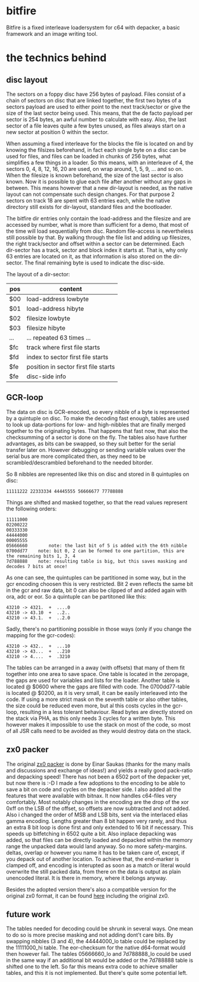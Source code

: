 # bitfire

Bitfire is a fixed interleave loadersystem for c64 with depacker, a basic framework and an image writing tool.

# the technics behind

## disc layout

The sectors on a foppy disc have 256 bytes of payload. Files consist of a chain of sectors on disc that are linked together, the first two bytes of a sectors payload are used to either point to the next track/sector or give the size of the last sector being used.
This means, that the de facto payload per sector is 254 bytes, an awful number to calculate with easy. Also, the last sector of a file leaves quite a few bytes unused, as files always start on a new sector at position 0 within the sector.

When assuming a fixed interleave for the blocks the file is located on and by knowing the filsizes beforehand, in fact each single byte on a disc can be used for files, and files can be loaded in chunks of 256 bytes, what simplifies a few things in a loader.
So this means, with an interleave of 4, the sectors 0, 4, 8, 12, 16, 20 are used, on wrap around, 1, 5, 9, ... and so on. When the filesize is known beforehand, the size of the last sector is also known.
Now it is possible to glue each file after another without any gaps in between. This means however that a new dir-layout is needed, as the native layout can not compensate such design changes. For that purpose 2 sectors on track 18 are spent with 63 entries each, while the native directory still exists for dir-layout, standard files and the bootloader.

The bitfire dir entries only contain the load-address and the filesize and are accessed by number, what is more than sufficient for a demo, that most of the time will load sequentially from disc. Random file-access is nevertheless still possible by that.
By walking through the file list and adding up filesizes, the right track/sector and offset within a sector can be determined. Each dir-sector has a track, sector and block index it starts at. That is, why only 63 entries are located on it, as that information is also stored on the dir-sector. The final remaining byte is used to indicate the disc-side.

The layout of a dir-sector:

pos | content
--- | -------
$00 | load-address lowbyte
$01 | load-address hibyte
$02 | filesize lowbyte
$03 | filesize hibyte
... | ... repeated 63 times ...
$fc | track where first file starts
$fd | index to sector first file starts
$fe | position in sector first file starts
$fe | disc-side info

## GCR-loop

The data on disc is GCR-enocded, so every nibble of a byte is represented by a quintuple on disc. To make the decoding fast enough, tables are used to look up data-portions for low- and high-nibbles that are finally merged together to the originating bytes. That happens that fast now, that also the checksumming of a sector is done on the fly. The tables also have further advantages, as bits can be swapped, so they suit better for the serial transfer later on. However debugging or sending variable values over the serial bus are more complicated then, as they need to be scrambled/descrambled beforehand to the needed bitorder.

So 8 nibbles are represented like this on disc and stored in 8 quintuples on disc:

```
11111222 22333334 44445555 56666677 77788888
```

Things are shifted and masked together, so that the read values represent the following orders:

```
11111000
02200222
00333330
44444000
00005555
05666660        note: the last bit of 5 is added with the 6th nibble
0700dd77	note: bit 0, 2 can be formed to one partition, this are the remaining bits 1, 3, 4
7d788888	note: resulting table is big, but this saves masking and decodes 7 bits at once!
```

As one can see, the quintuples can be partitioned in some way, but in the gcr encoding choosen this is very restricted. Bit 2 even reflects the same bit in the gcr and raw data, bit 0 can also be clipped of and added again with ora, adc or eor. So a quintuple can be partitoned like this:
```
43210 -> 4321.  +  ....0
43210 -> 43.10  +  ..2..
43210 -> 43.1.  +  ..2.0
```

Sadly, there's no partitioning possible in those ways (only if you change the mapping for the gcr-codes):
```
43210 -> 432..  +  ...10
43210 -> 43...  +  ..210
43210 -> 4....  +  .3210
```

The tables can be arranged in a away (with offsets) that many of them fit together into one area to save space. One table is located in the zeropage, the gaps are used for variables and lists for the loader. Another table is located @ $0600 where the gaps are filled with code. The 0700dd77-table is located @ $0200, as it is very small, it can be easily interleaved into the code. If using a more strict mask on the seventh table or also other tables, the size could be reduced even more, but al this costs cycles in the gcr-loop, resulting in a less tolerant behaviour.
Read bytes are directly stored on the stack via PHA, as this only needs 3 cycles for a written byte. This however makes it impossible to use the stack on most of the code, so most of all JSR calls need to be avoided as they would destroy data on the stack.

## zx0 packer

The original [zx0 packer](https://github.com/einar-saukas/ZX0) is done by Einar Saukas (thanks for the many mails and discussions and exchange of ideas!) and yields a really good pack-ratio and depacking speed! There has not been a 6502 port of the depacker yet, but now there is :-D I made a few adoptions to the encoding to be able to save a bit on code and cycles on the depacker side. I also added all the features that were available with bitnax. It now handles c64-files very comfortably.
Most notably changes in the encoding are the drop of the xor 0xff on the LSB of the offset, so offsets are now subtracted and not added. Also i changed the order of MSB and LSB bits, sent via the interlaced elias gamma encoding. Lengths greater than 8 bit happen very rarely, and thus an extra 8 bit loop is done first and only extended to 16 bit if necessary. This speeds up bitfetching in 6502 quite a bit.
Also inplace depacking was added, so that files can be directly loaded and depacked within the memory range the unpacked data would land anyway. So no more safety-margins. deltas, overlap or however you name it has to be taken care of, except, if you depack out of another location. To achieve that, the end-marker is clamped off, and encoding is interupted as soon as a match or literal would overwrite the still packed data, from there on the data is output as plain unencoded literal. It is there in memory, where it belongs anyway.

Besides the adopted version there's also a compatible version for the original zx0 format, it can be found [here](https://github.com/bboxy/bitfire/tree/master/bitfire/zx0/6502) including the original zx0.

## future work

The tables needed for decoding could be shrunk in several ways. One mean to do so is more precise masking and not adding dont't care bits. By swapping nibbles (3 and 4), the 44444000_lo table could be replaced by the 11111000_hi table. The eor-checksum for the native d64-format would then however fail. The tables 05666660_lo and 7d788888_lo could be used in the same way if an additional bit would be added or the 7d788888 table is shifted one to the left. So far this means extra code to achieve smaller tables, and this it is not implemented. But there's quite some potential left.
